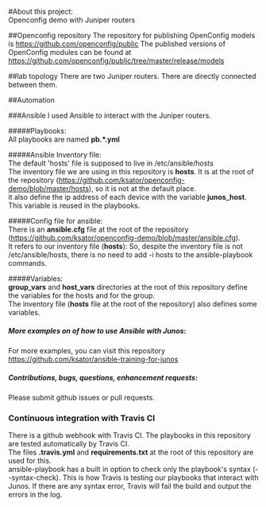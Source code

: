 #About this project:   
Openconfig demo with Juniper routers

##Openconfig repository
The repository for publishing OpenConfig models is https://github.com/openconfig/public 
The published versions of OpenConfig modules can be found at https://github.com/openconfig/public/tree/master/release/models 

##lab topology
There are two Juniper routers. There are directly connected between them. 

##Automation

###Ansible
I used Ansible to interact with the Juniper routers.

#####Playbooks:  
All playbooks are named **pb.*.yml**  

#####Ansible Inventory file:  
The default 'hosts' file is supposed to live in /etc/ansible/hosts  
The inventory file we are using in this repository is **hosts**. It is at the root of the repository (https://github.com/ksator/openconfig-demo/blob/master/hosts), so it is not at the default place.  
it also define the ip address of each device with the variable **junos_host**. This variable is reused in the playbooks.     

#####Config file for ansible:   
There is an **ansible.cfg** file at the root of the repository (https://github.com/ksator/openconfig-demo/blob/master/ansible.cfg).  
It refers to our inventory file (**hosts**): So, despite the inventory file is not /etc/ansible/hosts, there is no need to add -i hosts to the ansible-playbook commands.  

#####Variables:   
**group_vars** and **host_vars** directories at the root of this repository define the variables for the hosts and for the group.  
The inventory file (**hosts** file at the root of the repository) also defines some variables.   

##### More examples on of how to use Ansible with Junos:   
For more examples, you can visit this repository https://github.com/ksator/ansible-training-for-junos

##### Contributions, bugs, questions, enhancement requests:      
Please submit github issues or pull requests.  

### Continuous integration with Travis CI
There is a github webhook with Travis CI. 
The playbooks in  this repository are tested automatically by Travis CI.  
The files **.travis.yml** and **requirements.txt** at the root of this repository are used for this.  
ansible-playbook has a built in option to check only the playbook's syntax (--syntax-check). This is how Travis is testing our playbooks that interact with Junos. If there are any syntax error, Travis will fail the build and output the errors in the log.  
